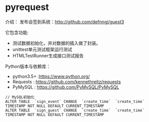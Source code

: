 # pyrequest

介绍：
  发布会签到系统：http://github.com/defnngj/guest3

  它包含功能:
  * 测试数据初始化，并对数据的插入做了封装。
  * unittest单元测试框架运行测试
  * HTMLTestRunner生成接口测试报告


Python版本与依赖库：
  * python3.5+ :https://www.python.org/
  * Requests : https://github.com/kennethreitz/requests
  * PyMySQL : https://github.com/PyMySQL/PyMySQL


```MySQL
// MySQL初始化
ALTER TABLE  `sign_event` CHANGE  `create_time`  `create_time` TIMESTAMP NOT NULL DEFAULT CURRENT_TIMESTAMP
ALTER TABLE  `sign_guest` CHANGE  `create_time`  `create_time` TIMESTAMP NOT NULL DEFAULT CURRENT_TIMESTAMP
```
